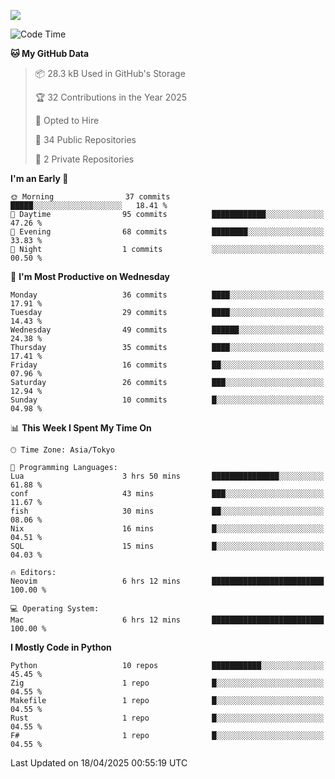 ![](https://komarev.com/ghpvc/?username=kitagawa-hr)

<!--START_SECTION:waka-->
![Code Time](http://img.shields.io/badge/Code%20Time-1%2C350%20hrs%2036%20mins-blue)

**🐱 My GitHub Data** 

> 📦 28.3 kB Used in GitHub's Storage 
 > 
> 🏆 32 Contributions in the Year 2025
 > 
> 💼 Opted to Hire
 > 
> 📜 34 Public Repositories 
 > 
> 🔑 2 Private Repositories 
 > 
**I'm an Early 🐤** 

```text
🌞 Morning                37 commits          █████░░░░░░░░░░░░░░░░░░░░   18.41 % 
🌆 Daytime                95 commits          ████████████░░░░░░░░░░░░░   47.26 % 
🌃 Evening                68 commits          ████████░░░░░░░░░░░░░░░░░   33.83 % 
🌙 Night                  1 commits           ░░░░░░░░░░░░░░░░░░░░░░░░░   00.50 % 
```
📅 **I'm Most Productive on Wednesday** 

```text
Monday                   36 commits          ████░░░░░░░░░░░░░░░░░░░░░   17.91 % 
Tuesday                  29 commits          ████░░░░░░░░░░░░░░░░░░░░░   14.43 % 
Wednesday                49 commits          ██████░░░░░░░░░░░░░░░░░░░   24.38 % 
Thursday                 35 commits          ████░░░░░░░░░░░░░░░░░░░░░   17.41 % 
Friday                   16 commits          ██░░░░░░░░░░░░░░░░░░░░░░░   07.96 % 
Saturday                 26 commits          ███░░░░░░░░░░░░░░░░░░░░░░   12.94 % 
Sunday                   10 commits          █░░░░░░░░░░░░░░░░░░░░░░░░   04.98 % 
```


📊 **This Week I Spent My Time On** 

```text
🕑︎ Time Zone: Asia/Tokyo

💬 Programming Languages: 
Lua                      3 hrs 50 mins       ███████████████░░░░░░░░░░   61.88 % 
conf                     43 mins             ███░░░░░░░░░░░░░░░░░░░░░░   11.67 % 
fish                     30 mins             ██░░░░░░░░░░░░░░░░░░░░░░░   08.06 % 
Nix                      16 mins             █░░░░░░░░░░░░░░░░░░░░░░░░   04.51 % 
SQL                      15 mins             █░░░░░░░░░░░░░░░░░░░░░░░░   04.03 % 

🔥 Editors: 
Neovim                   6 hrs 12 mins       █████████████████████████   100.00 % 

💻 Operating System: 
Mac                      6 hrs 12 mins       █████████████████████████   100.00 % 
```

**I Mostly Code in Python** 

```text
Python                   10 repos            ███████████░░░░░░░░░░░░░░   45.45 % 
Zig                      1 repo              █░░░░░░░░░░░░░░░░░░░░░░░░   04.55 % 
Makefile                 1 repo              █░░░░░░░░░░░░░░░░░░░░░░░░   04.55 % 
Rust                     1 repo              █░░░░░░░░░░░░░░░░░░░░░░░░   04.55 % 
F#                       1 repo              █░░░░░░░░░░░░░░░░░░░░░░░░   04.55 % 
```




 Last Updated on 18/04/2025 00:55:19 UTC
<!--END_SECTION:waka-->
